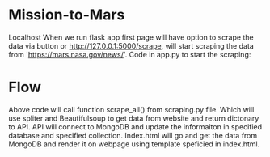 # Mission-to-Mars
Localhost
When we run flask app first page will have option to scrape the data via button or http://127.0.0.1:5000/scrape, will start scraping the data from 'https://mars.nasa.gov/news/'. Code in app.py to start the scraping:


   
   
# Flow
Above code will call function scrape_all() from scraping.py file. Which will use spliter and Beautifulsoup to get data from website and return dictonary to API. API will connect to MongoDB and update the informaiton in specified database and specified collection. Index.html will go and get the data from MongoDB and render it on webpage using template speficied in index.html.
